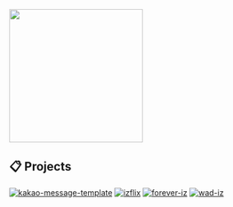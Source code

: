 <img src="https://github.com/user-attachments/assets/6dac6e81-0564-4e86-9b1a-1ade3d7bba60" width="240">

## 📋 Projects
<a href="https://github.com/delta-kor/ma-eum" rel="ma-eum">![kakao-message-template](https://github.com/user-attachments/assets/46a7fc43-d214-4790-a802-3884441c3aa3)</a>
<a href="https://github.com/delta-kor/izflix" rel="izflix">![izflix](https://github.com/user-attachments/assets/c816557a-55d0-437b-b158-9b01bd9e0c2a)</a>
<a href="https://github.com/delta-kor/video-server" rel="video-server">![forever-iz](https://github.com/user-attachments/assets/d4312808-87f7-4a36-b4b1-37ce94c76d0c)</a>
<a href="https://github.com/delta-kor/wad-iz" rel="wad-iz">![wad-iz](https://github.com/user-attachments/assets/c1a14484-9683-4022-b610-3804f4d96dfd)</a>
